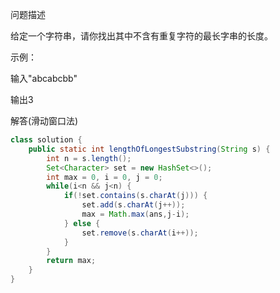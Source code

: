 问题描述

给定一个字符串，请你找出其中不含有重复字符的最长字串的长度。

示例：

输入"abcabcbb"

输出3

解答(滑动窗口法)

```java
class solution {
    public static int lengthOfLongestSubstring(String s) {
        int n = s.length();
        Set<Character> set = new HashSet<>();
        int max = 0, i = 0, j = 0;
        while(i<n && j<n) {
            if(!set.contains(s.charAt(j))) {
                set.add(s.charAt(j++));
                max = Math.max(ans,j-i);
            } else {
                set.remove(s.charAt(i++));
            }
        }
        return max;
    }
}
```

```c++

```



